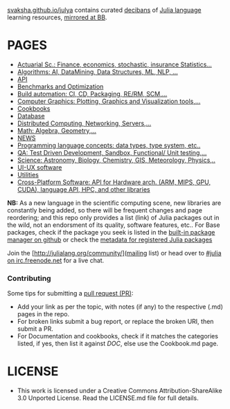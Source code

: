 [svaksha.github.io/julya](http://svaksha.github.io/julya) contains curated [decibans](http://en.wikipedia.org/wiki/Ban_%28information%29) of [Julia language](https://github.com/JuliaLang) learning resources, [mirrored at BB](https://bitbucket.org/svaksha/julya).


# PAGES
* [Actuarial Sc.: Finance, economics, stochastic, insurance Statistics...](https://github.com/svaksha/julya/blob/master/Actuarial-Science.md)
* [Algorithms: AI, DataMining, Data Structures, ML, NLP, ...](https://github.com/svaksha/julya/blob/master/Algorithms.md)
* [API](https://github.com/svaksha/julya/blob/master/API.md)
* [Benchmarks and Optimization](https://github.com/svaksha/julya/blob/master/Benchmarks-Optimization.md)
* [Build automation: CI, CD, Packaging, RE/RM, SCM,...](https://github.com/svaksha/julya/blob/master/Build-Automation.md)
* [Computer Graphics: Plotting, Graphics and Visualization tools,...](https://github.com/svaksha/julya/blob/master/Computer-Graphics.md)
* [Cookbooks](https://github.com/svaksha/julya/blob/master/Cookbook.md)
* [Database](https://github.com/svaksha/julya/blob/master/Database.md)
* [Distributed Computing, Networking, Servers,...](https://github.com/svaksha/julya/blob/master/Distributed-Computing.md)
* [Math: Algebra, Geometry,...](https://github.com/svaksha/julya/blob/master/Mathematics.md)
* [NEWS](https://github.com/svaksha/julya/blob/master/NEWS.md)
* [Programming language concepts: data types, type system, etc..](https://github.com/svaksha/julya/blob/master/Programming-Concepts.md)
* [QA: Test Driven Development, Sandbox, Functional/ Unit testing,...](https://github.com/svaksha/julya/blob/master/QA.md)
* [Science: Astronomy, Biology, Chemistry, GIS, Meteorology, Physics,..](https://github.com/svaksha/julya/blob/master/Science.md)
* [UI-UX software](https://github.com/svaksha/julya/blob/master/UI-UX.md)
* [Utilities](https://github.com/svaksha/julya/blob/master/Utilities.md)
* [Cross-Platform Software: API for Hardware arch. (ARM, MIPS, GPU, CUDA), language API, HPC, and other libraries](https://github.com/svaksha/julya/blob/master/X-Platform-SW.md)


**NB:** As a new language in the scientific computing scene, new libraries are constantly being added, so there will be frequent changes and page reordering; and this repo only provides a list (link) of Julia packages out in the wild, not an endorsment of its quality, software features, etc.. For Base packages, check if the package you seek is listed in the [built-in package manager on github](https://github.com/JuliaLang/METADATA.jl) or check the [metadata for registered Julia packages](http://docs.julialang.org/en/latest/packages/packagelist/)

Join the [http://julialang.org/community/](mailing list) or head over to [#julia on irc.freenode.net](http://webchat.freenode.net/?channels=julia) for a live chat.


### Contributing
Some tips for submitting a [pull request (PR)](https://github.com/svaksha/julya/pulls):
* Add your link as per the topic, with notes (if any) to the respective (.md) pages in the repo.
* For broken links submit a bug report, or replace the broken URI, then submit a PR.
* For Documentation and cookbooks, check if it matches the categories listed, if yes, then list it against *DOC*, else use the Cookbook.md page.


# LICENSE 
* This work is licensed under a Creative Commons Attribution-ShareAlike 3.0 Unported License. Read the LICENSE.md file for full details.


